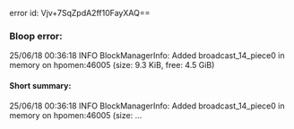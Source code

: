 error id: Vjv+7SqZpdA2ff10FayXAQ==
### Bloop error:

25/06/18 00:36:18 INFO BlockManagerInfo: Added broadcast_14_piece0 in memory on hpomen:46005 (size: 9.3 KiB, free: 4.5 GiB)
#### Short summary: 

25/06/18 00:36:18 INFO BlockManagerInfo: Added broadcast_14_piece0 in memory on hpomen:46005 (size: ...